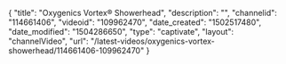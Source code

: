 {
    "title": "Oxygenics Vortex&reg; Showerhead",
    "description": "",
    "channelid": "114661406",
    "videoid": "109962470",
    "date_created": "1502517480",
    "date_modified": "1504286650",
    "type": "captivate",
    "layout": "channelVideo",
    "url": "\/latest-videos\/oxygenics-vortex-showerhead\/114661406-109962470"
}